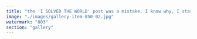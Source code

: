 ```yaml
---
title: "the 'I SOLVED THE WORLD' post was a mistake. I know why, I started from the point of view that BTC made sense.... WRONG <br /><br />ONLY BAD THINGS COME FROM THINKING BTC MAKES SENSE"
image: "./images/gallery-item-850-02.jpg"
watermark: "803"
section: "gallery"
---
```

